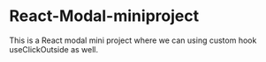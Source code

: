 # React-Modal-miniproject
This is a React modal mini project where we can using custom hook useClickOutside as well.
